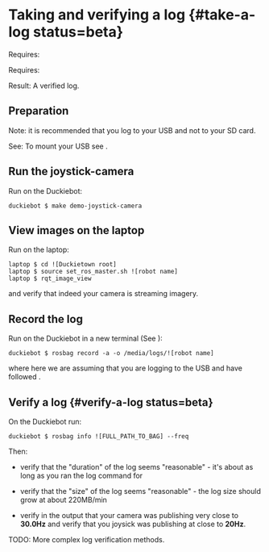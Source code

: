 # Taking and verifying a log {#take-a-log status=beta}

<div class='requirements' markdown='1'>

Requires: [](#read-camera-data)

Requires: [](#sec:rc-control)

Result: A verified log.

</div>

## Preparation

Note: it is recommended that you log to your USB and not to your SD card.

See: To mount your USB see [](#mounting-usb).

## Run the joystick-camera

Run on the Duckiebot:

    duckiebot $ make demo-joystick-camera

## View images on the laptop

Run on the laptop:

    laptop $ cd ![Duckietown root]
    laptop $ source set_ros_master.sh ![robot name]
    laptop $ rqt_image_view

and verify that indeed your camera is streaming imagery.

## Record the log

Run on the Duckiebot in a new terminal (See [](#byobu)):

    duckiebot $ rosbag record -a -o /media/logs/![robot name]

where here we are assuming that you are logging to the USB and have followed [](#mounting-usb).

## Verify a log {#verify-a-log status=beta}


On the Duckiebot run:

    duckiebot $ rosbag info ![FULL_PATH_TO_BAG] --freq

Then:

- verify that the "duration" of the log seems "reasonable" - it's about as long as you ran the log command for

- verify that the "size" of the log seems "reasonable" - the log size should grow at about 220MB/min

- verify in the output that your camera was publishing very close to **30.0Hz** and verify that you joysick was publishing at close to **20Hz**.

TODO: More complex log verification methods.
